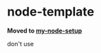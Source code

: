 # node-template

**Moved to [my-node-setup](https://github.com/mouse484/my-node-setup)**

don't use
